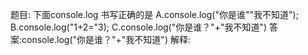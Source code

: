 题目: 下面console.log 书写正确的是
A.console.log("你是谁""我不知道");
B.console.log("1+2="3);
C.console.log("你是谁？"+"我不知道")
答案:console.log("你是谁？"+"我不知道")
解释: